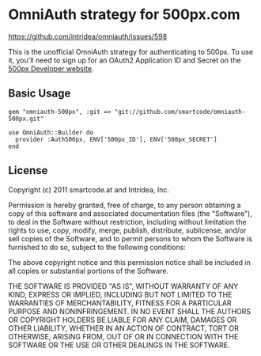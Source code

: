# OmniAuth strategy for 500px.com


https://github.com/intridea/omniauth/issues/598 

This is the unofficial OmniAuth strategy for authenticating to 500px. To
use it, you'll need to sign up for an OAuth2 Application ID and Secret
on the [500px Developer website](http://developers.500px.com/).

## Basic Usage
	gem "omniauth-500px", :git => "git://github.com/smartcode/omniauth-500px.git"
	
    use OmniAuth::Builder do
      provider :Auth500px, ENV['500px_ID'], ENV['500px_SECRET']
    end

## License

Copyright (c) 2011 smartcode.at and Intridea, Inc.

Permission is hereby granted, free of charge, to any person obtaining a copy of this software and associated documentation files (the "Software"), to deal in the Software without restriction, including without limitation the rights to use, copy, modify, merge, publish, distribute, sublicense, and/or sell copies of the Software, and to permit persons to whom the Software is furnished to do so, subject to the following conditions:

The above copyright notice and this permission notice shall be included in all copies or substantial portions of the Software.

THE SOFTWARE IS PROVIDED "AS IS", WITHOUT WARRANTY OF ANY KIND, EXPRESS OR IMPLIED, INCLUDING BUT NOT LIMITED TO THE WARRANTIES OF MERCHANTABILITY, FITNESS FOR A PARTICULAR PURPOSE AND NONINFRINGEMENT. IN NO EVENT SHALL THE AUTHORS OR COPYRIGHT HOLDERS BE LIABLE FOR ANY CLAIM, DAMAGES OR OTHER LIABILITY, WHETHER IN AN ACTION OF CONTRACT, TORT OR OTHERWISE, ARISING FROM, OUT OF OR IN CONNECTION WITH THE SOFTWARE OR THE USE OR OTHER DEALINGS IN THE SOFTWARE.
